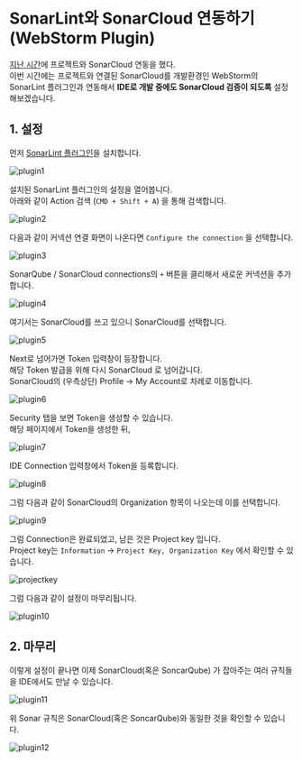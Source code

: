# SonarLint와 SonarCloud 연동하기 (WebStorm Plugin)

[지난 시간](https://jojoldu.tistory.com/662)에 프로젝트와 SonarCloud 연동을 했다.  
이번 시간에는 프로젝트와 연결된 SonarCloud를 개발환경인 WebStorm의 SonarLint 플러그인과 연동해서 **IDE로 개발 중에도 SonarCloud 검증이 되도록** 설정해보겠습니다.  

## 1. 설정
  
먼저 [SonarLint 플러그인](https://plugins.jetbrains.com/plugin/7973-sonarlint)을 설치합니다.  

![plugin1](./images/plugin1.png)

설치된 SonarLint 플러그인의 설정을 열어봅니다.  
아래와 같이 Action 검색 (`CMD + Shift + A`) 을 통해 검색합니다.

![plugin2](./images/plugin2.png)

다음과 같이 커넥션 연결 화면이 나온다면 `Configure the connection` 을 선택합니다.

![plugin3](./images/plugin3.png)

SonarQube / SonarCloud connections의 `+` 버튼을 클리해서 새로운 커넥션을 추가합니다.

![plugin4](./images/plugin4.png)

여기서는 SonarCloud를 쓰고 있으니 SonarCloud를 선택합니다.

![plugin5](./images/plugin5.png)

Next로 넘어가면 Token 입력창이 등장합니다.  
해당 Token 발급을 위해 다시 SonarCloud 로 넘어갑니다.  
SonarCloud의 (우측상단) Profile -> My Account로 차례로 이동합니다.

![plugin6](./images/plugin6.png)

Security 탭을 보면 Token을 생성할 수 있습니다.  
해당 페이지에서 Token을 생성한 뒤,

![plugin7](./images/plugin7.png)

IDE Connection 입력창에서 Token을 등록합니다.

![plugin8](./images/plugin8.png)

그럼 다음과 같이 SonarCloud의 Organization 항목이 나오는데 이를 선택합니다.

![plugin9](./images/plugin9.png)

그럼 Connection은 완료되었고, 남은 것은 Project key 입니다.  
Project key는 `Information` -> `Project Key, Organization Key` 에서 확인할 수 있습니다.

![projectkey](./images/projectkey.png)

그럼 다음과 같이 설정이 마무리됩니다.

![plugin10](./images/plugin10.png)

## 2. 마무리

이렇게 설정이 끝나면 이제 SonarCloud(혹은 SoncarQube) 가 잡아주는 여러 규칙들을 IDE에서도 만날 수 있습니다.

![plugin11](./images/plugin11.png)

위 Sonar 규칙은 SonarCloud(혹은 SoncarQube)와 동일한 것을 확인할 수 있습니다.

![plugin12](./images/plugin12.png)

  

